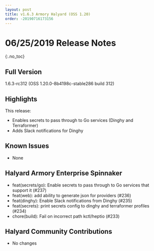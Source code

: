 ```yaml
---
layout: post
title: v1.6.3 Armory Halyard (OSS 1.20)
order: -20190716173156
---
```


# 06/25/2019 Release Notes
{:.no_toc}

## Full Version
1.6.3-rc312 (OSS 1.20.0-8b4198c-stable286 build 312)

## Highlights

This release: 
* Enables secrets to pass through to Go services (Dinghy and Terraformer)
* Adds Slack notifications for Dinghy

## Known Issues

- None

## Halyard Armory Enterprise Spinnaker
 - feat(secrets/go): Enable secrets to pass through to Go services that support it (#237)
 - feat(web): add ability to generate json for providers (#236)
 - feat(dinghy): Enable Slack notifications from Dinghy (#235)
 - feat(secrets): print secrets config to dinghy and terraformer profiles (#234)
 - chore(build): Fail on incorrect path kctl/heptio (#233)

##  Halyard Community Contributions
 - No changes
